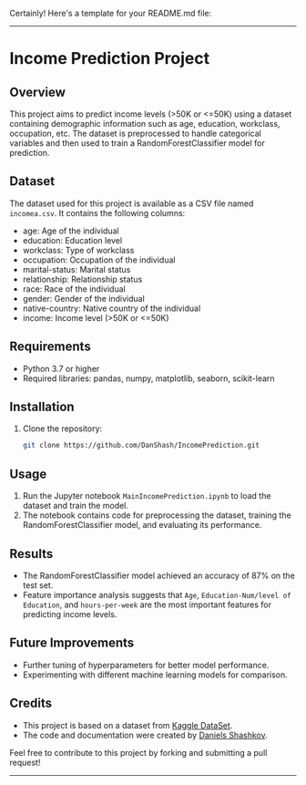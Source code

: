 Certainly! Here's a template for your README.md file:

---

# Income Prediction Project

## Overview
This project aims to predict income levels (>50K or <=50K) using a dataset containing demographic information such as age, education, workclass, occupation, etc. The dataset is preprocessed to handle categorical variables and then used to train a RandomForestClassifier model for prediction.

## Dataset
The dataset used for this project is available as a CSV file named `incomea.csv`. It contains the following columns:
- age: Age of the individual
- education: Education level
- workclass: Type of workclass
- occupation: Occupation of the individual
- marital-status: Marital status
- relationship: Relationship status
- race: Race of the individual
- gender: Gender of the individual
- native-country: Native country of the individual
- income: Income level (>50K or <=50K)

## Requirements
- Python 3.7 or higher
- Required libraries: pandas, numpy, matplotlib, seaborn, scikit-learn

## Installation
1. Clone the repository:
   ```bash
   git clone https://github.com/DanShash/IncomePrediction.git
   ```

## Usage
1. Run the Jupyter notebook `MainIncomePrediction.ipynb` to load the dataset and train the model.
2. The notebook contains code for preprocessing the dataset, training the RandomForestClassifier model, and evaluating its performance.

## Results
- The RandomForestClassifier model achieved an accuracy of 87% on the test set.
- Feature importance analysis suggests that `Age`, `Education-Num/level of Education`, and `hours-per-week` are the most important features for predicting income levels.

## Future Improvements
- Further tuning of hyperparameters for better model performance.
- Experimenting with different machine learning models for comparison.

## Credits
- This project is based on a dataset from [Kaggle DataSet](https://www.kaggle.com/datasets/wenruliu/adult-income-dataset).
- The code and documentation were created by [Daniels Shashkov](https://github.com/DanShash).

Feel free to contribute to this project by forking and submitting a pull request!

---
